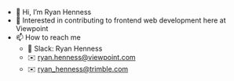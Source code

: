 - 👋 Hi, I’m Ryan Henness
- 👀 Interested in contributing to frontend web development here at Viewpoint
- 📫 How to reach me
  - 💬 Slack: Ryan Henness
  - ✉️ ryan.henness@viewpoint.com
  - ✉️ ryan_henness@trimble.com
      
